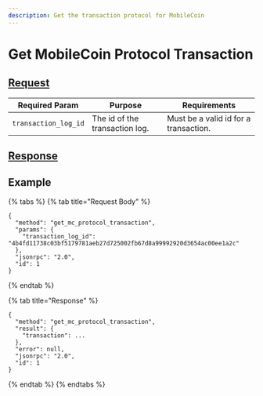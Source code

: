 ```yaml
---
description: Get the transaction protocol for MobileCoin
---
```


# Get MobileCoin Protocol Transaction

## [Request](https://github.com/mobilecoinofficial/full-service/blob/main/full-service/src/json\_rpc/v2/api/request.rs#L40)

| Required Param       | Purpose                        | Requirements                          |
| -------------------- | ------------------------------ | ------------------------------------- |
| `transaction_log_id` | The id of the transaction log. | Must be a valid id for a transaction. |

## [Response](https://github.com/mobilecoinofficial/full-service/blob/main/full-service/src/json\_rpc/v2/api/response.rs#L41)

## Example

{% tabs %}
{% tab title="Request Body" %}
```
{
  "method": "get_mc_protocol_transaction",
  "params": {
    "transaction_log_id": "4b4fd11738c03bf5179781aeb27d725002fb67d8a99992920d3654ac00ee1a2c"
  },
  "jsonrpc": "2.0",
  "id": 1
}
```
{% endtab %}

{% tab title="Response" %}
```
{
  "method": "get_mc_protocol_transaction",
  "result": {
    "transaction": ...
  },
  "error": null,
  "jsonrpc": "2.0",
  "id": 1
}
```
{% endtab %}
{% endtabs %}
